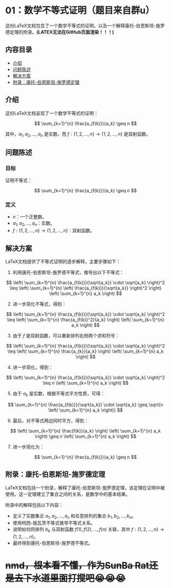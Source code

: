 # 01：数学不等式证明（题目来自群u）

这份LaTeX文档包含了一个数学不等式的证明，以及一个解释康托-伯恩斯坦-施罗德定理的附录。**(LATEX无法在GitHub页面渲染！！！)**

## 内容目录

- [介绍](#介绍)
- [问题陈述](#问题陈述)
- [解决方案](#解决方案)
- [附录：康托-伯恩斯坦-施罗德定理](#附录-康托-伯恩斯坦-施罗德定理)

## 介绍

这份LaTeX文档呈现了一个数学不等式的证明：

$$
\sum_{k=1}^{n} \frac{a_{f(k)}}{a_k} \geq n
$$

其中，$a_1, a_2, \dots, a_n$ 是实数，而 $f: \{1,2,\dots,n\} \rightarrow \{1,2,\dots,n\}$ 是双射函数。

## 问题陈述

### 目标

证明不等式：

$$
\sum_{k=1}^{n} \frac{a_{f(k)}}{a_k} \geq n
$$

### 定义

- $n$：一个正整数。
- $a_1, a_2, \dots, a_n$：实数。
- $f: \{1,2,\dots,n\} \rightarrow \{1,2,\dots,n\}$：双射函数。

## 解决方案

LaTeX文档提供了不等式证明的逐步解释，主要步骤如下：

1. 利用康托-伯恩斯坦-施罗德不等式，推导出以下不等式：

$$
\left( \sum_{k=1}^{n} \frac{a_{f(k)}}{\sqrt{a_k}} \cdot \sqrt{a_k} \right)^2 \leq \left( \sum_{k=1}^{n} \left( \frac{a_{f(k)}}{\sqrt{a_k}} \right)^2 \right) \left( \sum_{k=1}^{n} a_k \right)
$$

2. 进一步简化不等式，得到：

$$
\left( \sum_{k=1}^{n} \frac{a_{f(k)}}{\sqrt{a_k}} \cdot \sqrt{a_k} \right)^2 \leq \left( \sum_{k=1}^{n} \frac{a_{f(k)}^2}{a_k} \right) \left( \sum_{k=1}^{n} a_k \right)
$$

3. 由于 $f$ 是双射函数，可以重新排列右侧两个求和符号：

$$
\left( \sum_{k=1}^{n} \frac{a_{f(k)}}{\sqrt{a_k}} \cdot \sqrt{a_k} \right)^2 \leq \left( \sum_{k=1}^{n} \frac{a_{k}}{a_k} \right) \left( \sum_{k=1}^{n} a_k \right)
$$

4. 进一步简化，得到：

$$
\left( \sum_{k=1}^{n} \frac{a_{f(k)}}{\sqrt{a_k}} \cdot \sqrt{a_k} \right)^2 \leq n \left( \sum_{k=1}^{n} a_k \right)
$$

5. 由于 $a_k$ 是实数，根据不等式平方性质，可得：

$$
\sum_{k=1}^{n} \frac{a_{f(k)}}{\sqrt{a_k}} \cdot \sqrt{a_k} \geq \sqrt{n \left( \sum_{k=1}^{n} a_k \right)}
$$

6. 最后，对不等式两边同时平方，得到：

$$
\left( \sum_{k=1}^{n} \frac{f(k)}{a_k} \right) \left( \sum_{k=1}^{n} a_k \right) \geq n \left( \sum_{k=1}^{n} a_k \right)
$$

7. 进一步简化为：

$$
\sum_{k=1}^{n} \frac{a_{f(k)}}{a_k} \geq n
$$

## 附录：康托-伯恩斯坦-施罗德定理

LaTeX文档包括一个附录，解释了康托-伯恩斯坦-施罗德定理，该定理在证明中被使用。这一定理建立了集合之间的关系，是数学中的基本结果。

附录中的解释包括以下内容：

- 定义了实数集合 $a_1, a_2, \dots, a_n$ 和任意排列的集合 $b_1, b_2, \dots, b_n$。
- 使用柯西-施瓦茨不等式推导不等式关系。
- 说明如何将排列 $b_k$ 与双射函数 $f(1), f(2), \dots, f(n)$ 关联，其中 $f: \{1,2,\dots,n\} \rightarrow \{1,2,\dots,n\}$。
- 最终得到康托-伯恩斯坦-施罗德不等式。

# ~~nmd，根本看不懂，作为SunBa Rat还是去下水道里面打搅吧:sob::sob::sob:~~